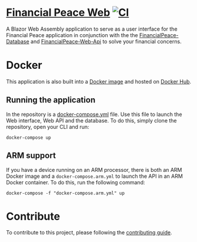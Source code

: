 # [Financial Peace Web](https://github.com/KrylixZA/FinancialPeace-Web)  [![CI](https://github.com/KrylixZA/FinancialPeace-Web/actions/workflows/ci.yml/badge.svg)](https://github.com/KrylixZA/FinancialPeace-Web/actions/workflows/ci.yml)
A Blazor Web Assembly application to serve as a user interface for the Financial Peace application in conjunction with the the [FinancialPeace-Database](https://github.com/KrylixZA/FinancialPeace-Database) and [FinancialPeace-Web-Api](https://github.com/KrylixZA/FinancialPeace-Web-Api) to solve your financial concerns.

# Docker
This application is also built into a [Docker image](Dockerfile) and hosted on [Docker Hub](https://hub.docker.com/repository/docker/krylixza/financialpeace-web).

## Running the application
In the repository is a [docker-compose.yml](docker-compose.yml) file. Use this file to launch the Web interface, Web API and the database. To do this, simply clone the repository, open your CLI and run:

    docker-compose up

## ARM support
If you have a device running on an ARM processor, there is both an ARM Docker image and a `docker-compose.arm.yml` to launch the API in an ARM Docker container. To do this, run the following command:

    docker-compose -f "docker-compose.arm.yml" up

# Contribute
To contribute to this project, please following the [contributing guide](CONTRIBUTING.md).

